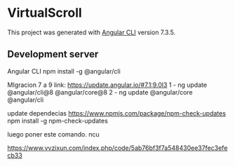 # VirtualScroll

This project was generated with [Angular CLI](https://github.com/angular/angular-cli) version 7.3.5.

## Development server

Angular CLI
npm install -g @angular/cli


MIgracion 7 a 9
link: https://update.angular.io/#7.1:9.0l3
1 - ng update @angular/cli@8 @angular/core@8
2 - ng update @angular/core @angular/cli

update dependecias https://www.npmjs.com/package/npm-check-updates
npm install -g npm-check-updates  

luego poner este comando. 
ncu   

https://www.vvzixun.com/index.php/code/5ab76bf3f7a548430ee37fec3efecb33